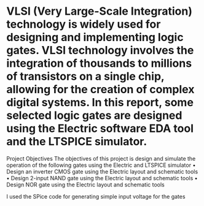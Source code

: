 # VLSI (Very Large-Scale Integration) technology is widely used for designing and implementing logic gates. VLSI technology involves the integration of thousands to millions of transistors on a single chip, allowing for the creation of complex digital systems. In this report, some selected logic gates are designed using the  Electric software EDA tool and the LTSPICE simulator.

Project Objectives
The objectives of this project is design and simulate the operation of the following gates using the Electric and LTSPICE simulator
•	Design an inverter CMOS gate using the Electric layout and schematic tools
•	Design 2-input NAND gate using the Electric layout and schematic tools
•	Design NOR gate using the Electric layout and schematic tools

I used the SPice code for generating  simple input voltage for the gates

